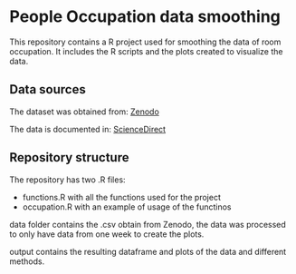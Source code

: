 # People Occupation data smoothing

This repository contains a R project used for smoothing the data of room occupation. It includes the R scripts and the plots created to visualize the data.

## Data sources

The dataset was obtained from: [Zenodo](https://zenodo.org/doi/10.5281/zenodo.10039896)

The data is documented in: [ScienceDirect](https://www.sciencedirect.com/science/article/pii/S2352340924002956?via%3Dihub)

## Repository structure

The repository has two .R files:

- functions.R with all the functions used for the project
- occupation.R with an example of usage of the functinos

data folder contains the .csv obtain from Zenodo, the data was processed to only have data from one week to create the plots.

output contains the resulting dataframe and plots of the data and different methods.
